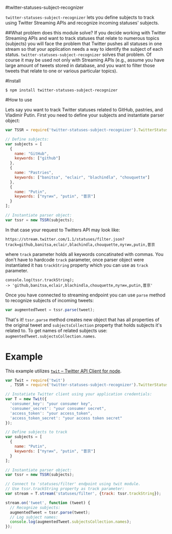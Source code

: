 #twitter-statuses-subject-recognizer

`twitter-statuses-subject-recognizer` lets you define subjects to track using Twitter Streaming APIs and recognize incoming statuses' subjects.

##What problem does this module solve?
If you decide working with Twitter Streaming APIs and want to track statuses that relate to numerous topics (subjects) you will face the problem that Twitter pushes all statuses in one stream so that your application needs a way to identify the subject of each status. `twitter-statuses-subject-recognizer` solves that problem. Of course it may be used not only with Streaming APIs (e.g., assume you have large amount of tweets stored in database, and you want to filter those tweets that relate to one or various particular topics).

#Install

	$ npm install twitter-statuses-subject-recognizer

#How to use

Lets say you want to track Twitter statuses related to GitHub, pastries, and Vladimir Putin. First you need to define your subjects and instantiate parser object:

```javascript
var TSSR = require('twitter-statuses-subject-recognizer').TwitterStatusesSubjectRecognizer;

// Define subjects:
var subjects = [
  {
    name: "GitHub",
    keywords: ["github"]
  },
  {	
	name: "Pastries",
	keywords: ["banitsa", "eclair", "blachindla", "chouquette"]
  },
  {
	name: "Putin", 
	keywords: ["путин", "putin", "普京"]
  }
];

// Instantiate parser object:
var tssr = new TSSR(subjects);
```

In that case your request to Twitters API may look like:
	
	https://stream.twitter.com/1.1/statuses/filter.json?track=github,banitsa,eclair,blachindla,chouquette,путин,putin,普京

where `track` parameter holds all keywords concatinated with commas. You don't have to hardcode `track` parameter, once parser object were instantiated it has `trackString` property which you can use as `track` parameter.

	console.log(tssr.trackString);
	-> 'github,banitsa,eclair,blachindla,chouquette,путин,putin,普京'
	
Once you have connected to streaming endpoint you can use `parse` method to recognize subjects of incoming tweets:
```javascript
var augmentedTweet = tssr.parse(tweet);
```
That's it! `tssr.parse` method creates new object that has all properties of the original tweet and `subjectsCollection` property that holds subjects it's related to. To get names of related subjects use: `augmentedTweet.subjectsCollection.names`.



# Example

This example utilizes [`twit` – Twitter API Client for node](https://github.com/ttezel/twit).

```javascript
var Twit = require('twit')
  , TSSR = require('twitter-statuses-subject-recognizer').TwitterStatusesSubjectRecognizer

// Instatiate Twitter client using your application credentials:
var T = new Twit({
  'consumer_key': "your consumer key",
  'consumer_secret': "your consumer secret",
  'access_token': "your access_token",
  'access_token_secret': "your access token secret"
});

// Define subjects to track
var subjects = [
  {
    name: "Putin", 
    keywords: ["путин", "putin", "普京"]
  }
];

// Instantiate parser object:
var tssr = new TSSR(subjects);

// Connect to 'statuses/filter' endpoint using twit module.
// Use tssr.trackString property as track parameter:
var stream = T.stream('statuses/filter', {track: tssr.trackString});

stream.on('tweet', function (tweet) {
  // Recognize subjects:
  augmentedTweet = tssr.parse(tweet);
  // Log subject names:
  console.log(augmentedTweet.subjectsCollection.names);
});
```
	
